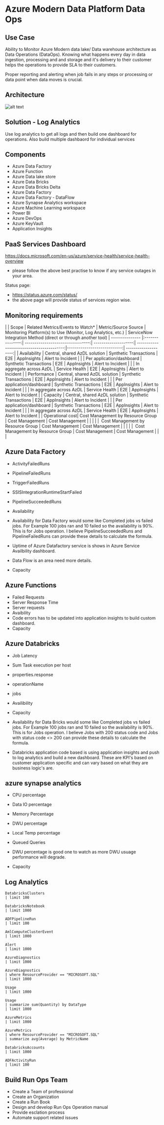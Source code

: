 # Azure Modern Data Platform Data Ops

## Use Case

Ability to Monitor Azure Modern data lake/ Data warehouse architecture as Data Operations (DataOps). Knowing what happens every day in data ingestion, processing and and storage and it's delivery to their customer helps the operations to provide SLA to their customers.

Proper reporting and alerting when job fails in any steps or processing or data point when data moves is crucial.

## Architecture

![alt text](https://github.com/balakreshnan/Accenture/blob/master/images/referencearchitecture.jpg "Architecture 1")

## Solution - Log Analytics

Use log analytics to get all logs and then build one dashboard for operations. Also build multiple dashbaord for individual services

## Components

- Azure Data Factory
- Azure Function
- Azure Data lake store
- Azure Data Bricks
- Azure Data Bricks Delta
- Azure Data Factory
- Azure Data Factory - DataFlow
- Azure Synapse Analytics workspace
- Azure Machine Learning workspace
- Power BI
- Azure DevOps
- Azure KeyVault
- Application Insights

## PaaS Services Dashboard

https://docs.microsoft.com/en-us/azure/service-health/service-health-overview

- please follow the above best practise to know if any service outages in your area.

Status page:

- https://status.azure.com/status/
- the above page will provide status of services region wise.

## Monitoring requirements

|                 | Scope           | Related Metrics/Events to Watch*  | Metric/Source Source | Monitoring Platform(s) to Use (Monitor, Log Analytics, etc.) | ServiceNow Integration Method (direct or through another tool)
| --------------- |:---------------:| ---------------------------------:| --------------------:| -----------------------------------------:|----------------------------:| --------------------:|
| Availability    | Central, shared AzDL solution | Synthetic Transactions | E2E | AppInsights | Alert to Incident |
|                 | Per application/dashboard     | Synthetic Transactions | E2E | AppInsights | Alert to Incident |
|                 | In aggregate across AzDL      | Service Health         | E2E | AppInsights | Alert to Incident |
| Performance     | Central, shared AzDL solution | Synthetic Transactions | E2E | AppInsights | Alert to Incident |
|                 | Per application/dashboard     | Synthetic Transactions | E2E | AppInsights | Alert to Incident |
|                 | In aggregate across AzDL      | Service Health         | E2E | AppInsights | Alert to Incident |
| Capacity        | Central, shared AzDL solution | Synthetic Transactions | E2E | AppInsights | Alert to Incident |
|                 | Per application/dashboard     | Synthetic Transactions | E2E | AppInsights | Alert to Incident |
|                 | In aggregate across AzDL      | Service Health         | E2E | AppInsights | Alert to Incident |
| Operational cost| Cost Management by Resource Group | Cost Management | Cost Management |         |        |
|                 |  Cost Management by Resource Group     | Cost Management | Cost Management |       |     |
|                 |  Cost Management by Resource Group     | Cost Management        | Cost Management |      |     |

## Azure Data Factory

- ActivityFailedRuns
- PipelineFailedRuns
- TriggerFailedRuns
- SSISIntegrationRuntimeStartFailed
- PipelineSucceededRuns
- Availability

- Availability for Data Factory would some like Completed jobs vs failed jobs. For Example 100 jobs ran and 10 failed so the availability is 90%. This is for Jobs operation. I believe PipelineSucceededRuns and PipelineFailedRuns can provide these details to calculate the formula.

- Uptime of Azure Datafactory service is shows in Azure Service Availbility dashboard.

- Data Flow is an area need more details.
- Capacity

## Azure Functions

- Failed Requests
- Server Response Time
- Server requests
- Avaibility
- Code errors has to be updated into application insights to build custom dashboard.
- Capacity

## Azure Databricks

- Job Latency
- Sum Task execution per host
- properties.response
- operationName
- jobs
- Availibility
- Capacity

- Availability for Data Bricks would some like Completed jobs vs failed jobs. For Example 100 jobs ran and 10 failed so the availability is 90%. This is for Jobs operation. I believe Jobs with 200 status code and Jobs with status code <> 200 can provide these details to calculate the formula.

- Databricks application code based is using application insights and push to log analytics and build a new dashboard. These are KPI's based on customer application specific and can vary based on what they are business logic's are.

## azure synapse analytics

- CPU percentage
- Data IO percentage
- Memory Percentage
- DWU percentage
- Local Temp percentage
- Queued Queries

- DWU percentage is good one to watch as more DWU usuage performance will degrade.
- Capacity

## Log Analytics

```
DatabricksClusters
| limit 100 

DatabricksNotebook
| limit 1000

ADFPipelineRun
| limit 100

AmlComputeClusterEvent
| limit 1000

Alert
| limit 1000

AzureDiagnostics
| limit 1000

AzureDiagnostics
| where ResourceProvider == "MICROSOFT.SQL"
| limit 1000

Usage
| limit 1000

Usage
| summarize sum(Quantity) by DataType
| limit 1000

AzureMetrics
| limit 1000

AzureMetrics
| where ResourceProvider == "MICROSOFT.SQL"
| summarize avg(Average) by MetricName

DatabricksAccounts
| limit 1000

ADFActivityRun
| limit 100
```

## Build Run Ops Team

- Create a Team of professional
- Create an Organization
- Create a Run Book
- Design and develop Run Ops Operation manual
- Provide esclation process
- Automate support related issues